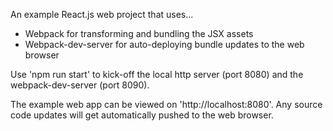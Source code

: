 An example React.js web project that uses...

* Webpack for transforming and bundling the JSX assets
* Webpack-dev-server for auto-deploying bundle updates to the web browser

Use 'npm run start' to kick-off the local http server (port 8080) and the webpack-dev-server (port 8090).

The example web app can be viewed on 'http://localhost:8080'. Any source code updates will get automatically pushed to the web browser.

